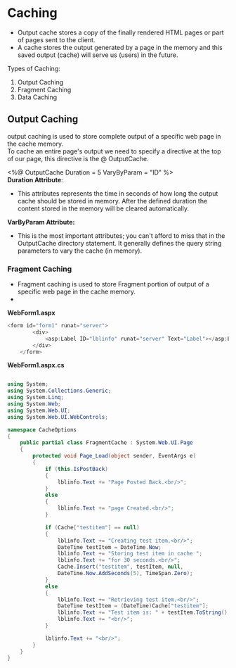 # Caching 

- Output cache stores a copy of the finally rendered HTML pages or part of pages sent to the client.<br/>
- A cache  stores the output generated by a page in the memory and this saved output (cache) will serve us (users) in the future.


Types of Caching:
   1) Output Caching
   2) Fragment Caching
   3) Data Caching <br/>
    
## Output Caching

output caching is used to store complete output of a specific web page in the cache memory.<br/>
To cache an entire page's output we need to specify a directive at the top of our page, this directive is the @ OutputCache.<br/>

<%@ OutputCache Duration = 5 VaryByParam = "ID" %> <br/>
**Duration Attribute**:
* This attributes represents the time in seconds of how long the output cache should be stored in memory. After the defined duration the content stored in the memory will be          cleared automatically.

**VarByParam Attribute:**
* This is the most important attributes; you can't afford to miss that in the OutputCache directory statement. It generally defines the query string parameters to vary the cache (in memory).

### Fragment Caching 
* Fragment caching is used to store Fragment portion of output of a specific web page in the cache memory.<br/>
* 
**WebForm1.aspx**

```C#
<form id="form1" runat="server">
        <div>
            <asp:Label ID="lblinfo" runat="server" Text="Label"></asp:Label>
        </div>
    </form>
```
**WebForm1.aspx.cs**

```C#

using System;
using System.Collections.Generic;
using System.Linq;
using System.Web;
using System.Web.UI;
using System.Web.UI.WebControls;

namespace CacheOptions
{
    public partial class FragmentCache : System.Web.UI.Page
    {
        protected void Page_Load(object sender, EventArgs e)
        {
            if (this.IsPostBack)
            {
                lblinfo.Text += "Page Posted Back.<br/>";
            }
            else
            {
                lblinfo.Text += "page Created.<br/>";
            }

            if (Cache["testitem"] == null)
            {
                lblinfo.Text += "Creating test item.<br/>";
                DateTime testItem = DateTime.Now;
                lblinfo.Text += "Storing test item in cache ";
                lblinfo.Text += "for 30 seconds.<br/>";
                Cache.Insert("testitem", testItem, null,
                DateTime.Now.AddSeconds(5), TimeSpan.Zero);
            }
            else
            {
                lblinfo.Text += "Retrieving test item.<br/>";
                DateTime testItem = (DateTime)Cache["testitem"];
                lblinfo.Text += "Test item is: " + testItem.ToString();
                lblinfo.Text += "<br/>";
            }

            lblinfo.Text += "<br/>";
        }
    }
}

      
   
 
